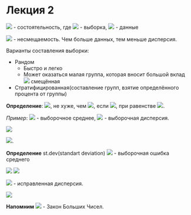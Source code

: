 #  Лекция 2
  
  
<img src="https://latex.codecogs.com/gif.latex?&#x5C;Theta^*%20=%20&#x5C;Theta^&#x5C;wedge(x_1,...,x_n)%20&#x5C;overset{&#x5C;mathbb{P}}{&#x5C;to}%20&#x5C;Theta"/> - состоятельность, где <img src="https://latex.codecogs.com/gif.latex?&#x5C;Theta^&#x5C;wedge"/> - выборка, <img src="https://latex.codecogs.com/gif.latex?x_1,%20...,%20x_n"/> - данные
  
<img src="https://latex.codecogs.com/gif.latex?E(&#x5C;Theta^&#x5C;wedge)%20=%20&#x5C;Theta"/> - несмещаемость. Чем больше данных, тем меньше дисперсия.
  
Варианты составления выборки:
  
* Рандом
  * Быстро и легко
  * Может оказаться малая группа, которая вносит большой вклад <img src="https://latex.codecogs.com/gif.latex?&#x5C;rightarrow"/> смещённая
* Стратифицированная(составление групп, взятие определённого процента от группы)
  
**Определение**: <img src="https://latex.codecogs.com/gif.latex?&#x5C;Theta^*_1"/>, не хуже, чем <img src="https://latex.codecogs.com/gif.latex?&#x5C;Theta^*_2"/>, если <img src="https://latex.codecogs.com/gif.latex?|E(&#x5C;Theta^*_1-&#x5C;Theta)|%20&#x5C;leq%20|E(&#x5C;Theta^*_2%20-%20&#x5C;Theta)|"/>, при равенстве <img src="https://latex.codecogs.com/gif.latex?D(&#x5C;Theta^*_1)%20&#x5C;leq%20D(&#x5C;Theta^*_2)"/>.
  
*Пример*: <img src="https://latex.codecogs.com/gif.latex?&#x5C;bar%20X"/> - выборочное среднее, <img src="https://latex.codecogs.com/gif.latex?S%20=%20&#x5C;frac{&#x5C;sum%20(x_i%20-%20&#x5C;bar%20X)^2}{n}"/> - выборочная дисперсия.
  
<img src="https://latex.codecogs.com/gif.latex?E(&#x5C;bar%20X)%20=%20E(&#x5C;frac{1}{n}%20&#x5C;cdot%20&#x5C;sum_{i%20=%201}^{n}x_i)%20=%20&#x5C;frac{1}{n}%20&#x5C;cdot%20&#x5C;sum_{i%20=%201}^{n}%20E(x_i)%20=%20&#x5C;frac{n}{n}%20&#x5C;cdot%20E(X)%20=%20E(X)"/>
  
<img src="https://latex.codecogs.com/gif.latex?D(&#x5C;bar%20x)%20=%20&#x5C;frac{1}{n^2}%20&#x5C;cdot%20D(x_1%20+%20...%20+%20x_n)%20=%20&#x5C;frac{1}{n^2}%20&#x5C;cdot%20(D(x_1)%20+%20...%20+%20D(x_n))%20=%20&#x5C;frac{1}{n^2}(&#x5C;sigma%20^%202%20+%20...%20+%20&#x5C;sigma%20^%202)%20=%20&#x5C;frac{%20&#x5C;sigma%20^%202}{n}"/>.
  
**Определение** st.dev(standart deviation) <img src="https://latex.codecogs.com/gif.latex?&#x5C;frac{&#x5C;sigma}{&#x5C;sqrt{n}}"/> - выборочная ошибка среднего
  
<img src="https://latex.codecogs.com/gif.latex?&#x5C;sigma%20^%202%20=%20E(X^2)%20-%20&#x5C;mu%20^%202%20&#x5C;rightarrow%20E(X^2)%20=%20&#x5C;sigma%20^%202%20+%20&#x5C;mu%20^%202"/>
  
<img src="https://latex.codecogs.com/gif.latex?E(&#x5C;bar%20X%20^%202)%20=%20&#x5C;frac{&#x5C;sigma%20^%202}{n}%20+%20&#x5C;mu%20^%202"/>
  
<img src="https://latex.codecogs.com/gif.latex?S%20=%20&#x5C;frac{1}{n-1}%20&#x5C;cdot%20(&#x5C;sum_{i=1}^{n}%20x_i^2%20-%20n%20&#x5C;cdot%20&#x5C;bar%20x%20^%202)"/> - исправленная дисперсия.
  
<img src="https://latex.codecogs.com/gif.latex?E(S)%20=%20&#x5C;frac{1}{n-1}%20&#x5C;cdot%20E(&#x5C;sum%20x^2%20-%20n%20&#x5C;cdot%20&#x5C;bar%20X%20^%202)%20=%20&#x5C;frac{1}{n%20-%201}%20&#x5C;cdot%20(E(&#x5C;sum%20x_i^2)%20-%20n%20&#x5C;cdot%20E(&#x5C;bar%20X%20^%202))%20=%20&#x5C;frac{1}{n%20-%201}(n%20&#x5C;cdot%20E(X%20^%202)%20-%20n%20&#x5C;cdot%20E(&#x5C;bar%20X^2))%20=%20&#x5C;frac{n}{n%20-%201}%20&#x5C;cdot%20(&#x5C;sigma%20^%202%20+%20&#x5C;mu%20^%202%20-%20&#x5C;mu%20^%202%20-%20&#x5C;frac{&#x5C;sigma%20^%202}{n})%20=%20&#x5C;frac{n}{n-1}%20(&#x5C;cdot%20&#x5C;frac{n%20&#x5C;cdot%20&#x5C;sigma%20^%202%20-%20&#x5C;sigma%20^%202}{n})%20=%20&#x5C;sigma%20^%202"/>
  
**Напомним** <img src="https://latex.codecogs.com/gif.latex?&#x5C;bar%20X%20=%20&#x5C;frac{1}{n}%20&#x5C;sum_{i%20=%201}^{n}%20x_i%20&#x5C;overset{&#x5C;mathbb{P}}{&#x5C;to}%20EX"/> - Закон Больших Чисел.
  